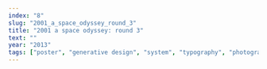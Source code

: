 ```yaml
---
index: "8"
slug: "2001_a_space_odyssey_round_3"
title: "2001 a space odyssey: round 3"
text: ""
year: "2013"
tags: ["poster", "generative design", "system", "typography", "photography", "screen", "analogue glitch", "vhs"]
---
```

